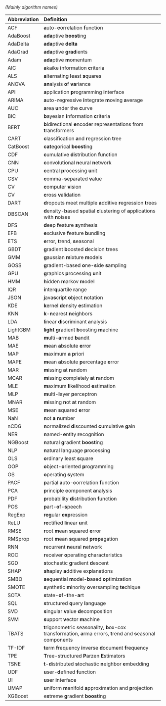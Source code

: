 *(Mainly algorithm names)*

Abbreviation|Definition
:-|:-
ACF|**a**uto-**c**orrelation **f**unction
AdaBoost|**ada**ptive **boost**ing
AdaDelta|**ada**ptive **delta**
AdaGrad|**ada**ptive **grad**ients
Adam|**ada**ptive **m**omentum
AIC|**a**kaike **i**nformation **c**riteria
ALS|**a**lternating **l**east **s**quares
ANOVA|**an**alysis **o**f **va**riance
API|**a**pplication **p**rogramming **i**nterface
ARIMA|**a**uto-**r**egressive **i**ntegrate **m**oving **a**verage
AUC|**a**rea **u**nder the **c**urve
BIC|**b**ayesian **i**nformation **c**riteria
BERT|**b**idirectional **e**ncoder **r**epresentations from **t**ransformers
CART|**c**lassification **a**nd **r**egression **t**ree
CatBoost|**cat**egorical **boost**ing
CDF|**c**umulative **d**istribution **f**unction
CNN|**c**onvolutional **n**eural **n**etwork
CPU|**c**entral **p**rocessing **u**nit
CSV|**c**omma-**s**eparated **v**alue
CV|**c**omputer **v**ision
CV|**c**ross **v**alidation
DART|**d**ropouts meet multiple **a**dditive **r**egression **t**rees
DBSCAN|**d**ensity-**b**ased **s**patial **c**lustering of **a**pplications with **n**oises
DFS|**d**eep **f**eature **s**ynthesis
EFB|**e**xclusive **f**eature **b**undling
ETS|**e**rror, **t**rend, **s**easonal
GBDT|**g**radient **b**oosted **d**ecision **t**rees
GMM|**g**aussian **m**ixture **m**odels
GOSS|**g**radient-based **o**ne-**s**ide **s**ampling
GPU|**g**raphics **p**rocessing **u**nit
HMM|**h**idden **m**arkov **m**odel
IQR|**i**nter**q**uartile **r**ange
JSON|**j**ava**s**cript **o**bject **n**otation
KDE|**k**ernel **d**ensity **e**stimation
KNN|**k**-**n**earest **n**eighbors
LDA|**l**inear **d**iscriminant **a**nalysis
LightGBM|**light** **g**radient **b**oosting **m**achine
MAB|**m**ulti-**a**rmed **b**andit
MAE|**m**ean **a**bsolute **e**rror
MAP|**m**aximum **a** **p**riori
MAPE|**m**ean **a**bsolute **p**ercentage **e**rror
MAR|**m**issing **a**t **r**andom
MCAR|**m**issing **c**ompletely **a**t **r**andom
MLE|**m**aximum **l**ikelihood **e**stimation
MLP|**m**ulti-**l**ayer **p**erceptron
MNAR|**m**issing **n**ot **a**t **r**andom
MSE|**m**ean **s**quared **e**rror
NaN|**n**ot **a** **n**umber
nCDG|**n**ormalized **d**iscounted **c**umulative **g**ain
NER|**n**amed-**e**ntity **r**ecognition
NGBoost|**n**atural **g**radient **boost**ing
NLP|**n**atural **l**anguage **p**rocessing
OLS|**o**rdinary **l**east **s**quare
OOP|**o**bject-**o**riented **p**rogramming
OS|**o**perating **s**ystem
PACF|**p**artial **a**uto-**c**orrelation **f**unction
PCA|**p**rinciple **c**omponent **a**nalysis
PDF|**p**robability **d**istribution **f**unction
POS|**p**art-**o**f-**s**peech
RegExp|**reg**ular **exp**ression
ReLU|**re**ctified **l**inear **u**nit
RMSE|**r**oot **m**ean **s**quared **e**rror
RMSprop|**r**oot **m**ean **s**quared **prop**agation
RNN|**r**ecurrent **n**eural **n**etwork
ROC|**r**eceiver **o**perating **c**haracteristics
SGD|**s**tochastic **g**radient **d**escent
SHAP|**sh**apley **a**dditive ex**p**lanations
SMBO|**s**equential **m**odel-**b**ased **o**ptimization
SMOTE|**s**ynthetic **m**inority **o**versampling **te**chique
SOTA|**s**tate-**o**f-**t**he-**a**rt
SQL|**s**tructured **q**uery **l**anguage
SVD|**s**ingular **v**alue **d**ecomposition
SVM|**s**upport **v**ector **m**achine
TBATS|**t**rigonometric seasonality, **b**ox-cox transformation, **a**rma errors, **t**rend and **s**easonal components
TF-IDF|**t**erm **f**requency **i**nverse **d**ocument **f**requency
TPE|**T**ree-structured **P**arzen **E**stimators
TSNE|**t**-**d**istributed **s**tochastic **n**eighbor **e**mbedding
UDF|**u**ser-**d**efined **f**unction
UI|**u**ser **i**nterface
UMAP|**u**niform **m**anifold **a**pproximation and **p**rojection
XGBoost|e**x**treme **g**radient **boost**ing